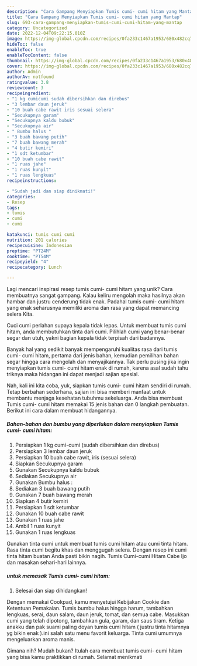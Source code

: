 ```yaml
---
description: "Cara Gampang Menyiapkan Tumis cumi- cumi hitam yang Mantap"
title: "Cara Gampang Menyiapkan Tumis cumi- cumi hitam yang Mantap"
slug: 693-cara-gampang-menyiapkan-tumis-cumi-cumi-hitam-yang-mantap
category: Uncategorized
date: 2022-12-04T09:22:15.010Z
image: https://img-global.cpcdn.com/recipes/0fa233c1467a1953/680x482cq70/tumis-cumi-cumi-hitam-foto-resep-utama.jpg
hideToc: false
enableToc: true
enableTocContent: false
thumbnail: https://img-global.cpcdn.com/recipes/0fa233c1467a1953/680x482cq70/tumis-cumi-cumi-hitam-foto-resep-utama.jpg
cover: https://img-global.cpcdn.com/recipes/0fa233c1467a1953/680x482cq70/tumis-cumi-cumi-hitam-foto-resep-utama.jpg
author: Admin
authorAv: notfound
ratingvalue: 3.8
reviewcount: 3
recipeingredient:
- "1 kg cumicumi sudah dibersihkan dan direbus"
- "3 lembar daun jeruk"
- "10 buah cabe rawit iris sesuai selera"
- "Secukupnya garam"
- "Secukupnya kaldu bubuk"
- "Secukupnya air"
- " Bumbu halus "
- "3 buah bawang putih"
- "7 buah bawang merah"
- "4 butir kemiri"
- "1 sdt ketumbar"
- "10 buah cabe rawit"
- "1 ruas jahe"
- "1 ruas kunyit"
- "1 ruas lengkuas"
recipeinstructions:

- "Sudah jadi dan siap dinikmati!"
categories:
- Resep
tags:
- tumis
- cumi
- cumi

katakunci: tumis cumi cumi 
nutrition: 201 calories
recipecuisine: Indonesian
preptime: "PT24M"
cooktime: "PT54M"
recipeyield: "4"
recipecategory: Lunch

---
```





Lagi mencari inspirasi resep tumis cumi- cumi hitam yang unik? Cara membuatnya sangat gampang. Kalau keliru mengolah maka hasilnya akan hambar dan justru cenderung tidak enak. Padahal tumis cumi- cumi hitam yang enak seharusnya memiliki aroma dan rasa yang dapat memancing selera Kita.





Cuci cumi perlahan supaya kepala tidak lepas. Untuk membuat tumis cumi hitam, anda membutuhkan tinta dari cumi. Pilihlah cumi yang benar-benar segar dan utuh, yakni bagian kepala tidak terpisah dari badannya.

Banyak hal yang sedikit banyak mempengaruhi kualitas rasa dari tumis cumi- cumi hitam, pertama dari jenis bahan, kemudian pemilihan bahan segar hingga cara mengolah dan menyajikannya. Tak perlu pusing jika ingin menyiapkan tumis cumi- cumi hitam enak di rumah, karena asal sudah tahu triknya maka hidangan ini dapat menjadi sajian spesial.






Nah, kali ini kita coba, yuk, siapkan tumis cumi- cumi hitam sendiri di rumah. Tetap berbahan sederhana, sajian ini bisa memberi manfaat untuk membantu menjaga kesehatan tubuhmu sekeluarga. Anda bisa membuat Tumis cumi- cumi hitam memakai 15 jenis bahan dan 0 langkah pembuatan. Berikut ini cara dalam membuat hidangannya.

<!--inarticleads1-->

##### Bahan-bahan dan bumbu yang diperlukan dalam menyiapkan Tumis cumi- cumi hitam:

1. Persiapkan 1 kg cumi-cumi (sudah dibersihkan dan direbus)
1. Persiapkan 3 lembar daun jeruk
1. Persiapkan 10 buah cabe rawit, iris (sesuai selera)
1. Siapkan Secukupnya garam
1. Gunakan Secukupnya kaldu bubuk
1. Sediakan Secukupnya air
1. Gunakan  Bumbu halus :
1. Sediakan 3 buah bawang putih
1. Gunakan 7 buah bawang merah
1. Siapkan 4 butir kemiri
1. Persiapkan 1 sdt ketumbar
1. Gunakan 10 buah cabe rawit
1. Gunakan 1 ruas jahe
1. Ambil 1 ruas kunyit
1. Gunakan 1 ruas lengkuas


Gunakan tinta cumi untuk membuat tumis cumi hitam atau cumi tinta hitam. Rasa tinta cumi begitu khas dan menggugah selera. Dengan resep ini cumi tinta hitam buatan Anda pasti bikin nagih. Tumis Cumi-cumi Hitam Cabe Ijo dan masakan sehari-hari lainnya. 

<!--inarticleads2-->

#####  untuk memasak Tumis cumi- cumi hitam:


1. Selesai dan siap dihidangkan!

Dengan memakai Cookpad, kamu menyetujui Kebijakan Cookie dan Ketentuan Pemakaian. Tumis bumbu halus hingga harum, tambahkan lengkuas, serai, daun salam, daun jeruk, tomat, dan semua cabe. Masukkan cumi yang telah dipotong, tambahkan gula, garam, dan saus tiram. Ketiga anakku dan pak suami paling doyan tumis cumi hitam ( justru tinta hitamnya yg bikin enak ).ini salah satu menu favorit keluarga. Tinta cumi umumnya mengeluarkan aroma manis. 

Gimana nih? Mudah bukan? Itulah cara membuat tumis cumi- cumi hitam yang bisa kamu praktikkan di rumah. Selamat menikmati
